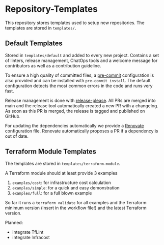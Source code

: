 # Repository-Templates

This repository stores templates used to setup new repositories. The templates are stored in `templates/`.

## Default Templates

Stored in `templates/default` and added to every new project. Contains a set of linters, release management, ChatOps
tools and a welcome message for contributors as well as a contribution guideline.

To ensure a high quality of committed files, a [pre-commit](https://pre-commit.com/) configuration is also provided and
can be installed with `pre-commit install`. The default configuration detects the most common errors in the code and
runs very fast.

Release management is done with [release-please](https://github.com/googleapis/release-please). All PRs are merged into
main and the release tool automatically created a new PR with a changelog. As soon as this PR is merged, the release
is tagged and published on GitHub.

For updating the dependencies automatically we provide a [Renovate](https://docs.renovatebot.com/) configuration file.
Renovate automatically proposes a PR if a dependency is out of date.

## Terraform Module Templates

The templates are stored in `templates/terraform-module`.

A Terraform module should at least provide 3 examples
1. `examples/cost`: for infrastructure cost calculation
2. `examples/simple`: for a quick and easy demonstration
3. `examples/full`: for a full blown example

So far it runs a `terraform validate` for all examples and the Terraform minimum version (insert in the workflow file!)
and the latest Terraform version.

Planned:
  - integrate TfLint
  - integrate Infracost